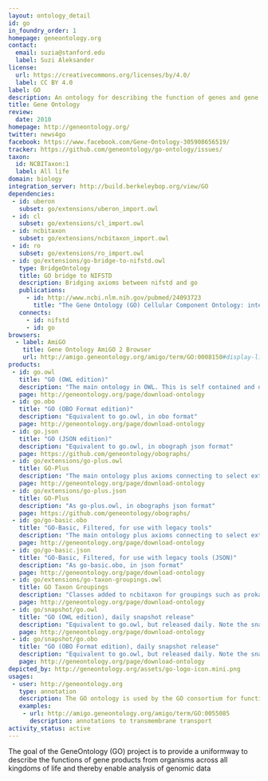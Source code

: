 ```yaml
---
layout: ontology_detail
id: go
in_foundry_order: 1
homepage: geneontology.org
contact:
  email: suzia@stanford.edu
  label: Suzi Aleksander
license:
  url: https://creativecommons.org/licenses/by/4.0/
  label: CC BY 4.0
label: GO
description: An ontology for describing the function of genes and gene products
title: Gene Ontology
review:
  date: 2010
homepage: http://geneontology.org/
twitter: news4go
facebook: https://www.facebook.com/Gene-Ontology-305908656519/ 
tracker: https://github.com/geneontology/go-ontology/issues/
taxon:
  id: NCBITaxon:1
  label: All life
domain: biology
integration_server: http://build.berkeleybop.org/view/GO
dependencies:
 - id: uberon
   subset: go/extensions/uberon_import.owl
 - id: cl
   subset: go/extensions/cl_import.owl
 - id: ncbitaxon
   subset: go/extensions/ncbitaxon_import.owl
 - id: ro
   subset: go/extensions/ro_import.owl
 - id: go/extensions/go-bridge-to-nifstd.owl
   type: BridgeOntology
   title: GO bridge to NIFSTD
   description: Bridging axioms between nifstd and go
   publications:
     - id: http://www.ncbi.nlm.nih.gov/pubmed/24093723
       title: "The Gene Ontology (GO) Cellular Component Ontology: integration with SAO (Subcellular Anatomy Ontology) and other recent developments."
   connects:
     - id: nifstd
     - id: go
browsers:
  - label: AmiGO
    title: Gene Ontology AmiGO 2 Browser
    url: http://amigo.geneontology.org/amigo/term/GO:0008150#display-lineage-tab
products:
 - id: go.owl
   title: "GO (OWL edition)"
   description: "The main ontology in OWL. This is self contained and does not have connections to other OBO ontologies"
   page: http://geneontology.org/page/download-ontology
 - id: go.obo
   title: "GO (OBO Format edition)"
   description: "Equivalent to go.owl, in obo format"
   page: http://geneontology.org/page/download-ontology
 - id: go.json
   title: "GO (JSON edition)"
   description: "Equivalent to go.owl, in obograph json format"
   page: https://github.com/geneontology/obographs/
 - id: go/extensions/go-plus.owl
   title: GO-Plus
   description: "The main ontology plus axioms connecting to select external ontologies"
   page: http://geneontology.org/page/download-ontology
 - id: go/extensions/go-plus.json
   title: GO-Plus
   description: "As go-plus.owl, in obographs json format"
   page: https://github.com/geneontology/obographs/
 - id: go/go-basic.obo
   title: "GO-Basic, Filtered, for use with legacy tools"
   description: "The main ontology plus axioms connecting to select external ontologies"
   page: http://geneontology.org/page/download-ontology
 - id: go/go-basic.json
   title: "GO-Basic, Filtered, for use with legacy tools (JSON)"
   description: "As go-basic.obo, in json format"
   page: http://geneontology.org/page/download-ontology
 - id: go/extensions/go-taxon-groupings.owl
   title: GO Taxon Groupings
   description: "Classes added to ncbitaxon for groupings such as prokaryotes"
   page: http://geneontology.org/page/download-ontology
 - id: go/snapshot/go.owl
   title: "GO (OWL edition), daily snapshot release"
   description: "Equivalent to go.owl, but released daily. Note the snapshot release is not archived."
   page: http://geneontology.org/page/download-ontology
 - id: go/snapshot/go.obo
   title: "GO (OBO Format edition), daily snapshot release"
   description: "Equivalent to go.owl, but released daily. Note the snapshot release is not archived."
   page: http://geneontology.org/page/download-ontology
depicted_by: http://geneontology.org/assets/go-logo-icon.mini.png
usages:
 - user: http://geneontology.org
   type: annotation
   description: The GO ontology is used by the GO consortium for functional annotation of genes
   examples:
    - url: http://amigo.geneontology.org/amigo/term/GO:0055085
      description: annotations to transmembrane transport
activity_status: active
---
```


The goal of the GeneOntology (GO) project is to provide a uniformway to describe the functions of gene products from organisms across all kingdoms of life and thereby enable analysis of genomic data


